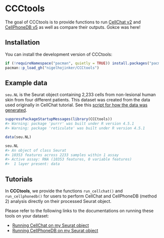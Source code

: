 
<!-- README.md is generated from README.Rmd. Please edit that file -->

# CCCtools

<!-- badges: start -->

<!-- badges: end -->

The goal of CCCtools is to provide functions to run [CellChat
v2](https://github.com/jinworks/CellChat) and [CellPhoneDB
v5](https://github.com/ventolab/CellphoneDB/tree/master) as well as
compare their outputs. Gokce was here!

## Installation

You can install the development version of CCCtools:

``` r
if (!requireNamespace("pacman", quietly = TRUE)) install.packages("pacman")
pacman::p_load_gh("nigelhojinker/CCCtools")
```

## Example data

`seu.NL` is the Seurat object containing 2,233 cells from non-lesional
human skin from four different patients. This dataset was created from
the data used originally in CellChat tutorial. See this [script for how
the data was generated](data-raw/demo_data.md).

``` r
suppressPackageStartupMessages(library(CCCtools)) 
#> Warning: package 'purrr' was built under R version 4.5.1
#> Warning: package 'reticulate' was built under R version 4.5.1

data(seu.NL)

seu.NL
#> An object of class Seurat 
#> 10353 features across 2233 samples within 1 assay 
#> Active assay: RNA (10353 features, 0 variable features)
#>  1 layer present: data
```

## Tutorials

In **CCCtools**, we provide the functions `run_cellchat()` and
`run_cellphonedb()` for users to perform CellChat and CellPhoneDB
(method 2) analysis directly on their processed Seurat object.

Please refer to the following links to the documentations on running
these tools on your dataset:

- [Running CellChat on my Seurat object](../data-raw/Run_CellChat.md)
- [Running CellPhoneDB on my Seurat
  object](../data-raw/Run_CellPhoneDB.md)
